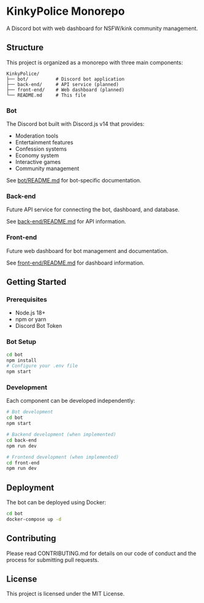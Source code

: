 # KinkyPolice Monorepo

A Discord bot with web dashboard for NSFW/kink community management.

## Structure

This project is organized as a monorepo with three main components:

```
KinkyPolice/
├── bot/          # Discord bot application
├── back-end/     # API service (planned)
├── front-end/    # Web dashboard (planned)
└── README.md     # This file
```

### Bot

The Discord bot built with Discord.js v14 that provides:
- Moderation tools
- Entertainment features
- Confession systems
- Economy system
- Interactive games
- Community management

See [bot/README.md](bot/README.md) for bot-specific documentation.

### Back-end

Future API service for connecting the bot, dashboard, and database.

See [back-end/README.md](back-end/README.md) for API information.

### Front-end

Future web dashboard for bot management and documentation.

See [front-end/README.md](front-end/README.md) for dashboard information.

## Getting Started

### Prerequisites

- Node.js 18+ 
- npm or yarn
- Discord Bot Token

### Bot Setup

```bash
cd bot
npm install
# Configure your .env file
npm start
```

### Development

Each component can be developed independently:

```bash
# Bot development
cd bot
npm start

# Backend development (when implemented)
cd back-end
npm run dev

# Frontend development (when implemented)
cd front-end
npm run dev
```

## Deployment

The bot can be deployed using Docker:

```bash
cd bot
docker-compose up -d
```

## Contributing

Please read CONTRIBUTING.md for details on our code of conduct and the process for submitting pull requests.

## License

This project is licensed under the MIT License.
